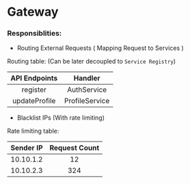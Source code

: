 # Gateway
### Responsiblities:
- Routing External Requests ( Mapping Request to Services )
  
Routing table: (Can be later decoupled to `Service Registry`)

| API Endpoints | Handler        |
| :---:         | :---:          |
| register      | AuthService    |
| updateProfile | ProfileService |

- Blacklist IPs (With rate limiting)

Rate limiting table:

| Sender IP | Request Count |
| :---:     | :---:         |
| 10.10.1.2 | 12            |
| 10.10.2.3 | 324           |

